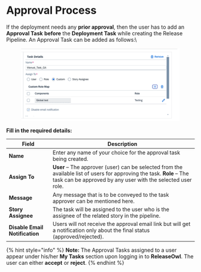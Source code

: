 # Approval Process

If the deployment needs any **prior approval**, then the user has to add an **Approval Task** **before** the **Deployment Task** while creating the Release Pipeline. An Approval Task can be added as follows:\


<figure><img src="../../../.gitbook/assets/image (25) (1).png" alt=""><figcaption></figcaption></figure>

**Fill in the required details:**

| **Field**                      | **Description**                                                                                                                                                                      |
| ------------------------------ | ------------------------------------------------------------------------------------------------------------------------------------------------------------------------------------ |
| **Name**                       | Enter any name of your choice for the approval task being created.                                                                                                                   |
| **Assign To**                  | **User** – The approver (user) can be selected from the available list of users for approving the task. **Role** – The task can be approved by any user with the selected user role. |
| **Message**                    | Any message that is to be conveyed to the task approver can be mentioned here.                                                                                                       |
| **Story Assignee**             | The task will be assigned to the user who is the assignee of the related story in the pipeline.                                                                                      |
| **Disable Email Notification** | Users will not receive the approval email link but will get a notification only about the final status (approved/rejected).                                                          |

{% hint style="info" %}
**Note:** The Approval Tasks assigned to a user appear under his/her **My Tasks** section upon logging in to **ReleaseOwl**. The user can either **accept** or **reject**.
{% endhint %}
